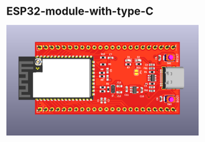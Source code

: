 # ESP32-module-with-type-C

![alt text](https://github.com/amrithHN/ESP32-module-with-type-C/blob/master/Screenshot%20from%202022-06-16%2014-45-22.png)
